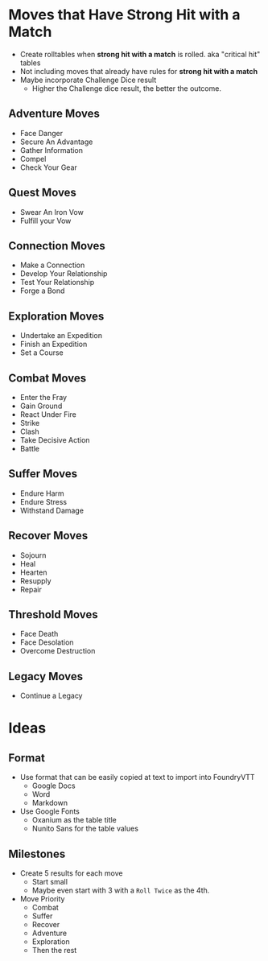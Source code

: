 # Moves that Have Strong Hit with a Match
* Create rolltables when **strong hit with a match** is rolled. aka "critical hit" tables
* Not including moves that already have rules for **strong hit with a match**
* Maybe incorporate Challenge Dice result
  * Higher the Challenge dice result, the better the outcome.

## Adventure Moves
* Face Danger
* Secure An Advantage
* Gather Information
* Compel
* Check Your Gear

## Quest Moves
* Swear An Iron Vow
* Fulfill your Vow

## Connection Moves
* Make a Connection
* Develop Your Relationship
* Test Your Relationship
* Forge a Bond

## Exploration Moves
* Undertake an Expedition
* Finish an Expedition
* Set a Course

## Combat Moves
* Enter the Fray
* Gain Ground
* React Under Fire
* Strike
* Clash
* Take Decisive Action
* Battle

## Suffer Moves
* Endure Harm
* Endure Stress
* Withstand Damage

## Recover Moves
* Sojourn
* Heal
* Hearten
* Resupply
* Repair

## Threshold Moves
* Face Death
* Face Desolation
* Overcome Destruction

## Legacy Moves
* Continue a Legacy

# Ideas
## Format
* Use format that can be easily copied at text to import into FoundryVTT
  * Google Docs
  * Word
  * Markdown
* Use Google Fonts 
  * Oxanium as the table title
  * Nunito Sans for the table values

## Milestones
* Create 5 results for each move
  * Start small
  * Maybe even start with 3 with a `Roll Twice` as the 4th.
* Move Priority
  * Combat 
  * Suffer
  * Recover
  * Adventure
  * Exploration
  * Then the rest
